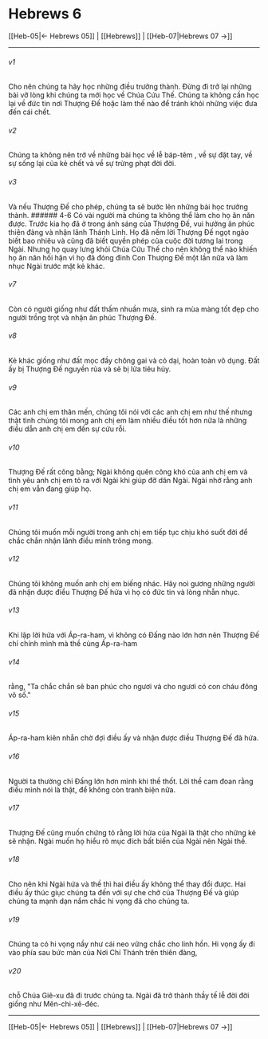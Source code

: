 # Hebrews 6

[[Heb-05|← Hebrews 05]] | [[Hebrews]] | [[Heb-07|Hebrews 07 →]]
***



###### v1 
Cho nên chúng ta hãy học những điều trưởng thành. Đừng đi trở lại những bài vỡ lòng khi chúng ta mới học về Chúa Cứu Thế. Chúng ta không cần học lại về đức tin nơi Thượng Đế hoặc làm thế nào để tránh khỏi những việc đưa đến cái chết. 

###### v2 
Chúng ta không nên trở về những bài học về lễ báp-têm , về sự đặt tay, về sự sống lại của kẻ chết và về sự trừng phạt đời đời. 

###### v3 
Và nếu Thượng Đế cho phép, chúng ta sẽ bước lên những bài học trưởng thành. ###### 4-6 Có vài người mà chúng ta không thể làm cho họ ăn năn được. Trước kia họ đã ở trong ánh sáng của Thượng Đế, vui hưởng ân phúc thiên đàng và nhận lãnh Thánh Linh. Họ đã nếm lời Thượng Đế ngọt ngào biết bao nhiêu và cũng đã biết quyền phép của cuộc đời tương lai trong Ngài. Nhưng họ quay lưng khỏi Chúa Cứu Thế cho nên không thể nào khiến họ ăn năn hối hận vì họ đã đóng đinh Con Thượng Đế một lần nữa và làm nhục Ngài trước mặt kẻ khác. 

###### v7 
Còn có người giống như đất thấm nhuần mưa, sinh ra mùa màng tốt đẹp cho người trồng trọt và nhận ân phúc Thượng Đế. 

###### v8 
Kẻ khác giống như đất mọc đầy chông gai và cỏ dại, hoàn toàn vô dụng. Đất ấy bị Thượng Đế nguyền rủa và sẽ bị lửa tiêu hủy. 

###### v9 
Các anh chị em thân mến, chúng tôi nói với các anh chị em như thế nhưng thật tình chúng tôi mong anh chị em làm nhiều điều tốt hơn nữa là những điều dẫn anh chị em đến sự cứu rỗi. 

###### v10 
Thượng Đế rất công bằng; Ngài không quên công khó của anh chị em và tình yêu anh chị em tỏ ra với Ngài khi giúp đỡ dân Ngài. Ngài nhớ rằng anh chị em vẫn đang giúp họ. 

###### v11 
Chúng tôi muốn mỗi người trong anh chị em tiếp tục chịu khó suốt đời để chắc chắn nhận lãnh điều mình trông mong. 

###### v12 
Chúng tôi không muốn anh chị em biếng nhác. Hãy noi gương những người đã nhận được điều Thượng Đế hứa vì họ có đức tin và lòng nhẫn nhục. 

###### v13 
Khi lập lời hứa với Áp-ra-ham, vì không có Đấng nào lớn hơn nên Thượng Đế chỉ chính mình mà thề cùng Áp-ra-ham 

###### v14 
rằng, "Ta chắc chắn sẽ ban phúc cho ngươi và cho ngươi có con cháu đông vô số." 

###### v15 
Áp-ra-ham kiên nhẫn chờ đợi điều ấy và nhận được điều Thượng Đế đã hứa. 

###### v16 
Người ta thường chỉ Đấng lớn hơn mình khi thề thốt. Lời thề cam đoan rằng điều mình nói là thật, để không còn tranh biện nữa. 

###### v17 
Thượng Đế cũng muốn chứng tỏ rằng lời hứa của Ngài là thật cho những kẻ sẽ nhận. Ngài muốn họ hiểu rõ mục đích bất biến của Ngài nên Ngài thề. 

###### v18 
Cho nên khi Ngài hứa và thề thì hai điều ấy không thể thay đổi được. Hai điều ấy thúc giục chúng ta đến với sự che chở của Thượng Đế và giúp chúng ta mạnh dạn nắm chắc hi vọng đã cho chúng ta. 

###### v19 
Chúng ta có hi vọng nầy như cái neo vững chắc cho linh hồn. Hi vọng ấy đi vào phía sau bức màn của Nơi Chí Thánh trên thiên đàng, 

###### v20 
chỗ Chúa Giê-xu đã đi trước chúng ta. Ngài đã trở thành thầy tế lễ đời đời giống như Mên-chi-xê-đéc.

***
[[Heb-05|← Hebrews 05]] | [[Hebrews]] | [[Heb-07|Hebrews 07 →]]
